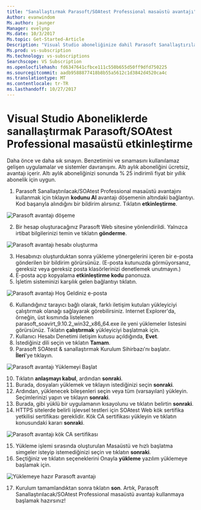```yaml
---
title: "Sanallaştırmak Parasoft/SOAtest Professional masaüstü avantajı"
Author: evanwindom
Ms.author: jaunger
Manager: evelynp
Ms.date: 10/3/2017
Ms.topic: Get-Started-Article
Description: "Visual Studio aboneliğinize dahil Parasoft Sanallaştırılacak/SOA Test Professional abonelik etkinleştirme konusunda bilgi edinin."
Ms.prod: vs-subscription
Ms.technology: vs-subscriptions
Searchscope: VS Subscription
ms.openlocfilehash: fd6347641cfbce111c550b655d50ff9dfd750225
ms.sourcegitcommit: aadb9588877418b8b55a5612c1d3842d4520ca4c
ms.translationtype: MT
ms.contentlocale: tr-TR
ms.lasthandoff: 10/27/2017
---
```

# <a name="activating--parasoft-virtualizesoatest-professional-desktop-in-visual-studio-subscriptions"></a>Visual Studio Aboneliklerde sanallaştırmak Parasoft/SOAtest Professional masaüstü etkinleştirme

Daha önce ve daha sık sınayın.  Benzetimini ve sınamasını kullanılamaz gelişen uygulamalar ve sistemler davranışını.  Altı aylık aboneliğini ücretsiz, avantajı içerir.  Altı aylık aboneliğinizi sonunda % 25 indirimli fiyat bir yıllık abonelik için uygun.  

1.  Parasoft Sanallaştırılacak/SOAtest Professional masaüstü avantajını kullanmak için tıklayın **kodunu Al** avantajı döşemenin altındaki bağlantıyı.   Kod başarıyla alındığını bir bildirim alırsınız.  Tıklatın **etkinleştirme**.

![Parasoft avantajı döşeme](_img\vs-parasoft\vs-parasoft-tile.png)

2.  Bir hesap oluşturacağınız Parasoft Web sitesine yönlendirildi.  Yalnızca irtibat bilgilerinizi temin ve tıklatın **gönderme**. 

![Parasoft avantajı hesabı oluşturma](_img\vs-parasoft\vs-parasoft-account-cropped.png)

3.  Hesabınızı oluşturduktan sonra yükleme yönergelerini içeren bir e-posta gönderilen bir bildirim görürsünüz.  (E-posta kutunuzda görmüyorsanız, gereksiz veya gereksiz posta klasörlerinizi denetlemek unutmayın.)
4.  E-posta açıp kopyalama **etkinleştirme kodu** panonuza. 
5.  İşletim sisteminizi karşılık gelen bağlantıyı tıklatın.  

![Parasoft avantajı Hoş Geldiniz e-posta](_img\vs-parasoft\vs-parasoft-email.png)

6.  Kullandığınız tarayıcı bağlı olarak, farklı iletişim kutuları yükleyiciyi çalıştırmak olanağı sağlayarak görebilirsiniz.  Internet Explorer'da, örneğin, üst kısmında listelenen parasoft_soavirt_9.10.2_win32_x86_64.exe ile yeni yüklemeler listesini görürsünüz. Tıklatın **çalıştırmak** yükleyiciyi başlatmak için. 
7.  Kullanıcı Hesabı Denetimi iletişim kutusu açıldığında, **Evet**.
8.  İstediğiniz dili seçin ve tıklatın **Tamam**.
9.  Parasoft SOAtest & sanallaştırmak Kurulum Sihirbazı'nı başlatır.  
              **İleri**'ye tıklayın.

![Parasoft avantajı Yüklemeyi Başlat](_img\vs-parasoft\vs-parasoft-start-install.png)

10. Tıklatın **anlaşmayı kabul**, ardından **sonraki**. 
11. Burada, dosyaları yüklemek ve tıklayın istediğinizi seçin **sonraki**. 
12. Ardından, yüklenecek bileşenleri seçin veya tüm (varsayılan) yükleyin.  Seçimlerinizi yapın ve tıklayın **sonraki**.  
13. Burada, gibi yüklü bir uygulamanın kısayolunu ve tıklatın belirtin **sonraki**. 
14. HTTPS sitelerde belirli işlevsel testleri için SOAtest Web kök sertifika yetkilisi sertifikası gereklidir.  Kök CA sertifikası yükleyin ve tıklatın konusundaki kararı **sonraki**.  

![Parasoft avantajı kök CA sertifikası](_img\vs-parasoft\vs-parasoft-install-root-ca.png)

15. Yükleme işlemi sırasında oluşturulan Masaüstü ve hızlı başlatma simgeler isteyip istemediğinizi seçin ve tıklatın **sonraki**. 
16. Seçtiğiniz ve tıklatın seçeneklerini Onayla **yükleme** yazılım yüklemeye başlamak için. 

 ![Yüklemeye hazır Parasoft avantajı](_img\vs-parasoft\vs-parasoft-ready-to-install.png)

17. Kurulum tamamlandıktan sonra tıklatın **son**. Artık, Parasoft Sanallaştırılacak/SOAtest Professional masaüstü avantajı kullanmaya başlamak hazırsınız!
